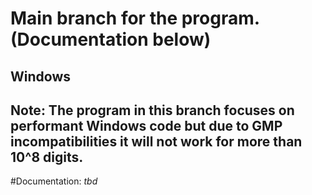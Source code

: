 # Main branch for the program. (Documentation below)
## Windows
## Note: The program in this branch focuses on performant Windows code but due to GMP incompatibilities it will not work for more than 10^8 digits.


#Documentation:
*tbd*
